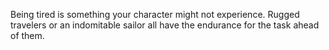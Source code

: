 Being tired is something your character might not experience. Rugged travelers or an indomitable sailor all have the endurance for the task ahead of them.